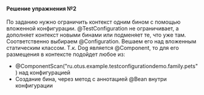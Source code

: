 ﻿#### Решение упражнения №2
По заданию нужно ограничить контекст одним бином с помощью вложенной конфигурации. 
@TestConfiguration не ограничивает, а дополняет контекст новыми бинами или подменяет те, что уже там.
Соответственно выбираем @Configuration. Вешаем его над вложенным статическим классом. 
Т.к. Dog является @Component, то для его размещения в контексте подойдет любое из:
- @ComponentScan("ru.otus.example.testconfigurationdemo.family.pets") над конфигурацией
- Создание бина, через метод с аннотацией @Bean внутри конфигурации